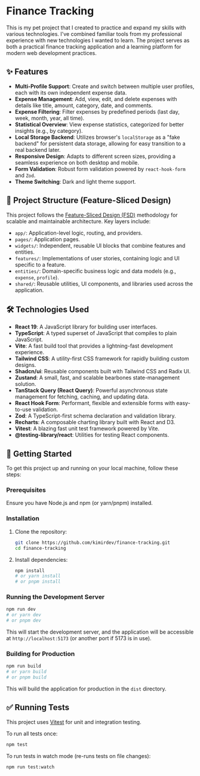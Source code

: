 # Finance Tracking

This is my pet project that I created to practice and expand my skills with various technologies. I've combined familiar tools from my professional experience with new technologies I wanted to learn. The project serves as both a practical finance tracking application and a learning platform for modern web development practices.

## ✨ Features

-   **Multi-Profile Support**: Create and switch between multiple user profiles, each with its own independent expense data.
-   **Expense Management**: Add, view, edit, and delete expenses with details like title, amount, category, date, and comments.
-   **Expense Filtering**: Filter expenses by predefined periods (last day, week, month, year, all time).
-   **Statistical Overview**: View expense statistics, categorized for better insights (e.g., by category).
-   **Local Storage Backend**: Utilizes browser's `localStorage` as a "fake backend" for persistent data storage, allowing for easy transition to a real backend later.
-   **Responsive Design**: Adapts to different screen sizes, providing a seamless experience on both desktop and mobile.
-   **Form Validation**: Robust form validation powered by `react-hook-form` and `Zod`.
-   **Theme Switching**: Dark and light theme support.

## 📁 Project Structure (Feature-Sliced Design)

This project follows the [Feature-Sliced Design (FSD)](https://feature-sliced.design/) methodology for scalable and maintainable architecture. Key layers include:

-   `app/`: Application-level logic, routing, and providers.
-   `pages/`: Application pages.
-   `widgets/`: Independent, reusable UI blocks that combine features and entities.
-   `features/`: Implementations of user stories, containing logic and UI specific to a feature.
-   `entities/`: Domain-specific business logic and data models (e.g., `expense`, `profile`).
-   `shared/`: Reusable utilities, UI components, and libraries used across the application.

## 🛠️ Technologies Used

-   **React 19**: A JavaScript library for building user interfaces.
-   **TypeScript**: A typed superset of JavaScript that compiles to plain JavaScript.
-   **Vite**: A fast build tool that provides a lightning-fast development experience.
-   **Tailwind CSS**: A utility-first CSS framework for rapidly building custom designs.
-   **Shadcn/ui**: Reusable components built with Tailwind CSS and Radix UI.
-   **Zustand**: A small, fast, and scalable bearbones state-management solution.
-   **TanStack Query (React Query)**: Powerful asynchronous state management for fetching, caching, and updating data.
-   **React Hook Form**: Performant, flexible and extensible forms with easy-to-use validation.
-   **Zod**: A TypeScript-first schema declaration and validation library.
-   **Recharts**: A composable charting library built with React and D3.
-   **Vitest**: A blazing fast unit test framework powered by Vite.
-   **@testing-library/react**: Utilities for testing React components.

## 🚀 Getting Started

To get this project up and running on your local machine, follow these steps:

### Prerequisites

Ensure you have Node.js and npm (or yarn/pnpm) installed.

### Installation

1.  Clone the repository:
    ```bash
    git clone https://github.com/kimirdev/finance-tracking.git
    cd finance-tracking
    ```
2.  Install dependencies:
    ```bash
    npm install
    # or yarn install
    # or pnpm install
    ```

### Running the Development Server

```bash
npm run dev
# or yarn dev
# or pnpm dev
```

This will start the development server, and the application will be accessible at `http://localhost:5173` (or another port if 5173 is in use).

### Building for Production

```bash
npm run build
# or yarn build
# or pnpm build
```

This will build the application for production in the `dist` directory.

## ✅ Running Tests

This project uses [Vitest](https://vitest.dev/) for unit and integration testing.

To run all tests once:

```bash
npm test
```

To run tests in watch mode (re-runs tests on file changes):

```bash
npm run test:watch
```
